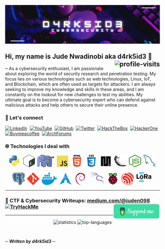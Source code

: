 <a href="https://git.io/fatih21">
  <img src="img/Banner.png" align="center">
</a>

<h2>Hi, my name is Jude Nwadinobi aka d4rk5id3 👋 
 <a href="#"><img src="https://visitor-badge.laobi.icu/badge?page_id=d4rk5id3r.d4rk5id3r&left_color=grey&right_color=red" alt="profile-visits" align="right"></a>
 </h2>

<p>┉ As a cybersecurity enthusiast, I am passionate about exploring the world of security research and penetration testing. My focus lies on various technologies such as web technologies, Linux, IoT, and Blockchain, which are often used as targets for attackers. I am always seeking to improve my knowledge and skills in these areas, and I am constantly on the lookout for new challenges to test my abilities. My ultimate goal is to become a cybersecurity expert who can defend against malicious attacks and help others to secure their online presence.<br/></p>

<h3>🔗 Let's connect</h3>
<!-- got badge colors from simpleicons.org -->
<p align="left">
  <!-- LinkedIn -->
  <a href="https://www.linkedin.com/in/jude-nwadinobi"><img src="https://img.shields.io/static/v1?style=flat-square&logoColor=ffffff&label=&message=Jude Nwadinobi&logo=linkedin&color=0A66C2" alt="LinkedIn"></a>&nbsp;
  <!-- YouTube -->
  <a href=""><img src="https://img.shields.io/static/v1?style=flat-square&logoColor=ffffff&label=&message=d4rk5id3&logo=youtube&color=FF0000" alt="YouTube"></a>&nbsp;
  <!-- GitHub -->
  <a href="https://github.com/d4rk5id3r"><img src="https://img.shields.io/static/v1?style=flat-square&logoColor=ffffff&label=&message=d4rk5id3r&logo=github&color=181717" alt="GitHub"></a>&nbsp;
  <!-- Twitter -->
  <a href="https://twitter.com/NwadinobiJude"><img src="https://img.shields.io/static/v1?style=flat-square&logoColor=ffffff&label=&message=NwadinobiJude&logo=twitter&color=1DA1F2" alt="Twitter"></a>&nbsp;
  <!-- Hack The Box -->
  <a href=""><img src="https://img.shields.io/static/v1?style=flat-square&logoColor=ffffff&label=&message=d4rk5id3&logo=hackthebox&color=9FEF00" alt="HackTheBox"></a>&nbsp;
  <!-- HackerOne -->
  <a href="https://hackerone.com/d4rk5id3"><img src="https://img.shields.io/static/v1?style=flat-square&logoColor=ffffff&label=&message=d4rk5id3&logo=hackerone&color=494649" alt="HackerOne"></a>&nbsp;
  <!-- Buy Me A Coffee -->
  <a href="https://www.buymeacoffee.com/d4rk5id3"><img src="https://img.shields.io/static/v1?style=flat-square&logoColor=ffffff&label=&message=d4rk5id3&logo=buymeacoffee&color=FFDD00" alt="Buymeacoffee"></a>&nbsp;
  <!-- Arch Linux Forums -->
  <a href=""><img src="https://img.shields.io/static/v1?style=flat-square&logoColor=ffffff&label=&message=d4rk5id3&logo=archlinux&color=1793D1" alt="ArchForums"></a>
</p>
  <h3>🌐 Technologies I deal with</h3>
  <p align="center">
  <!-- Python -->
  <a href="https://www.python.org" target="_blank" rel="noreferrer"><img src="img/icons/python.svg" alt="python" width="42" height="42"/></a>&nbsp;
  <!-- Bash -->
  <a href="https://www.gnu.org/software/bash" target="_blank" rel="noreferrer"><img src="img/icons/bash.png" alt="bash" width="38" height="40"/></a>&nbsp;
  <!-- PHP -->
  <a href="https://www.php.net/" target="_blank" rel="noreferrer"><img src="img/icons/php.png" alt="php" width="55" height="40"/></a>&nbsp;
  <!-- JavaScript -->
  <a href="https://developer.mozilla.org/en-US/docs/Web/JavaScript" target="_blank" rel="noreferrer"><img src="img/icons/javascript.svg" alt="javascript" width="38" height="38"/></a>&nbsp;
  <!-- HTML -->
  <a href="https://www.w3.org/html" target="_blank" rel="noreferrer"><img src="img/icons/html5.svg" alt="html5" width="40" height="40"/></a>&nbsp;
  <!-- CSS -->
  <a href="https://www.w3.org/css" target="_blank" rel="noreferrer"><img src="img/icons/css3.svg" alt="css3" width="40" height="40"/></a>&nbsp;
  <!-- MicroPython -->
  <a href="https://micropython.org/" target="_blank" rel="noreferrer"><img src="img/icons/micropython.png" alt="micropython" width="38" height="38"/></a>&nbsp;
  <!-- Flask -->
  <a href="https://flask.palletsprojects.com" target="_blank" rel="noreferrer"><img src="img/icons/flask.svg" alt="flask" width="40" height="40"/></a>&nbsp;
  <!-- NodeJS -->
  <a href="https://nodejs.org" target="_blank" rel="noreferrer"><img src="img/icons/nodejs.png" alt="nodejs" width="40" height="40"/></a>&nbsp;
  <!-- MySQL -->
  <a href="https://www.mysql.com" target="_blank" rel="noreferrer"><img src="img/icons/mysql.png" alt="mysql" width="40" height="40"/></a>&nbsp;
  <!-- PostgreSQL -->
  <a href="https://www.postgresql.org" target="_blank" rel="noreferrer"><img src="img/icons/postgresql.png" alt="postgresql" width="40" height="40"/></a>&nbsp;
  <!-- Git -->
  <a href="https://git-scm.com" target="_blank" rel="noreferrer"><img src="img/icons/git.svg" alt="git" width="40" height="40"/></a>&nbsp;
  <!-- Docker -->
  <a href="https://www.docker.com" target="_blank" rel="noreferrer"><img src="img/icons/docker.png" alt="docker" width="50" height="40"/></a>&nbsp;
  <!-- Arch -->
  <a href="https://archlinux.org" target="_blank" rel="noreferrer"><img src="img/icons/arch.png" alt="arch" width="40" height="40"/></a>&nbsp;
  <!-- Debian -->
  <a href="https://www.debian.org" target="_blank" rel="noreferrer"><img src="img/icons/debian.svg" alt="debian" width="40" height="40"/></a>&nbsp;
  <!-- Kali -->
  <a href="https://www.kali.org" target="_blank" rel="noreferrer"><img src="img/icons/kali.png" alt="kali" width="50" height="40"/></a>&nbsp;
  <!-- Raspberry Pi -->
  <a href="https://www.raspberrypi.org" target="_blank" rel="noreferrer"><img src="img/icons/raspberrypi.svg" alt="raspberrypi" width="40" height="40"/></a>&nbsp;
  <!-- ESP32 -->
  <a href="https://www.espressif.com/en/products/socs/esp32" target="_blank" rel="noreferrer"><img src="img/icons/espressif.png" alt="esp32" width="40" height="40"/></a>&nbsp;
  <!-- LoRa -->
  <a href="https://lora-alliance.org" target="_blank" rel="noreferrer"><img src="img/icons/lora.png" alt="lora" width="50" height="55"/></a>&nbsp;  
</p>

<hr/>

<h3>📝 CTF & Cybersecurity Writeups: <a href="medium.com/@juden098">
medium.com/@juden098 </a>

 
 <a href="https://app.hackthebox.com/profile/184235">
     <img src="https://tryhackme-badges.s3.amazonaws.com/D4RK5ID3.png" alt="TryHackMe">
  </a>
  <a href="https://www.buymeacoffee.com/d4rk5id3">
    <img src="support.png" align="right" height="50" alt="support">
  </a>
</h3>

<hr/>

<p align="center">
  <img height="165em" src="https://github-readme-stats.vercel.app/api?username=d4rk5id3r&show_icons=true&theme=algolia&count_private=true" alt="statistics">
  <img src="https://github-readme-stats.vercel.app/api/top-langs/?username=d4rk5id3r&layout=compact&theme=algolia" alt="top-languages">
</p>
  
<br/>

<b><i>─ Written by d4rk5id3 ─</i></b>
